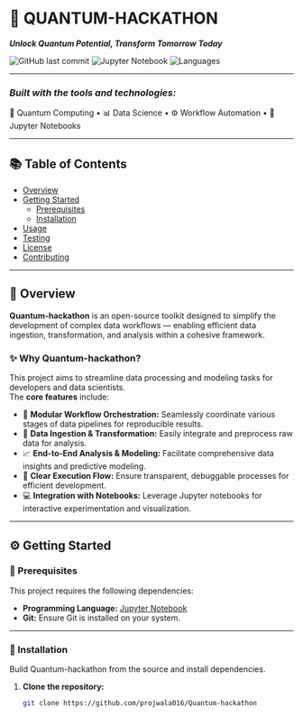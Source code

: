 # 🚀 QUANTUM-HACKATHON  
**_Unlock Quantum Potential, Transform Tomorrow Today_**

![GitHub last commit](https://img.shields.io/github/last-commit/projwala016/Quantum-hackathon?style=for-the-badge&color=brightgreen)
![Jupyter Notebook](https://img.shields.io/badge/Jupyter_Notebook-100%25-blue?style=for-the-badge)
![Languages](https://img.shields.io/github/languages/count/projwala016/Quantum-hackathon?style=for-the-badge&color=blueviolet)

---

### _Built with the tools and technologies:_
🧠 Quantum Computing • 📊 Data Science • ⚙️ Workflow Automation • 🧩 Jupyter Notebooks

---

## 📚 Table of Contents
- [Overview](#overview)
- [Getting Started](#getting-started)
  - [Prerequisites](#prerequisites)
  - [Installation](#installation)
- [Usage](#usage)
- [Testing](#testing)
- [License](#license)
- [Contributing](#contributing)

---

## 🧩 Overview
**Quantum-hackathon** is an open-source toolkit designed to simplify the development of complex data workflows — enabling efficient data ingestion, transformation, and analysis within a cohesive framework.

### ✨ Why Quantum-hackathon?
This project aims to streamline data processing and modeling tasks for developers and data scientists.  
The **core features** include:

- 🔄 **Modular Workflow Orchestration:** Seamlessly coordinate various stages of data pipelines for reproducible results.  
- 🧮 **Data Ingestion & Transformation:** Easily integrate and preprocess raw data for analysis.  
- 📈 **End-to-End Analysis & Modeling:** Facilitate comprehensive data insights and predictive modeling.  
- 🧾 **Clear Execution Flow:** Ensure transparent, debuggable processes for efficient development.  
- 💻 **Integration with Notebooks:** Leverage Jupyter notebooks for interactive experimentation and visualization.

---

## ⚙️ Getting Started

### 🔧 Prerequisites
This project requires the following dependencies:
- **Programming Language:** [Jupyter Notebook](https://jupyter.org/)
- **Git:** Ensure Git is installed on your system.

---

### 🧱 Installation
Build Quantum-hackathon from the source and install dependencies.

1. **Clone the repository:**
   ```bash
   git clone https://github.com/projwala016/Quantum-hackathon
